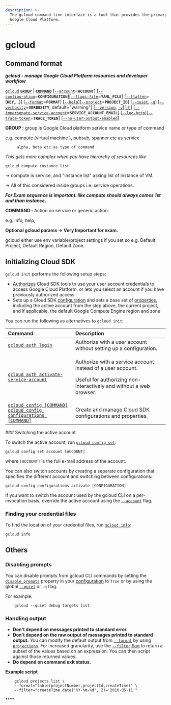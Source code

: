 ```yaml
---
description: >-
  The gcloud command-line interface is a tool that provides the primary CLI to
  Google Cloud Platform.
---
```


# gcloud

## Command format

_**gcloud - manage Google Cloud Platform resources and developer workflow**_

[`gcloud`](https://cloud.google.com/sdk/gcloud/reference/#gcloud) [**`GROUP`**](https://cloud.google.com/sdk/gcloud/reference/#GROUP) \| [**`COMMAND`**](https://cloud.google.com/sdk/gcloud/reference/#COMMAND) \[[`--account`](https://cloud.google.com/sdk/gcloud/reference/#--account)=**`ACCOUNT`**\] \[[`--configuration`](https://cloud.google.com/sdk/gcloud/reference/#--configuration)=**`CONFIGURATION`**\]\[[`--flags-file`](https://cloud.google.com/sdk/gcloud/reference/#--flags-file)=**`YAML_FILE`**\] \[[`--flatten`](https://cloud.google.com/sdk/gcloud/reference/#--flatten)=\[**`KEY`**,…\]\] \[[`--format`](https://cloud.google.com/sdk/gcloud/reference/#--format)=**`FORMAT`**\] \[[`--help`](https://cloud.google.com/sdk/gcloud/reference/#--help)\]\[[`--project`](https://cloud.google.com/sdk/gcloud/reference/#--project)=**`PROJECT_ID`**\] \[[`--quiet`](https://cloud.google.com/sdk/gcloud/reference/#--quiet), [`-q`](https://cloud.google.com/sdk/gcloud/reference/#-q)\] \[[`--verbosity`](https://cloud.google.com/sdk/gcloud/reference/#--verbosity)=**`VERBOSITY`**; default="warning"\] \[[`--version`](https://cloud.google.com/sdk/gcloud/reference/#--version), [`-v`](https://cloud.google.com/sdk/gcloud/reference/#-v)\]\[[`-h`](https://cloud.google.com/sdk/gcloud/reference/#-h)\] \[[`--impersonate-service-account`](https://cloud.google.com/sdk/gcloud/reference/#--impersonate-service-account)=**`SERVICE_ACCOUNT_EMAIL`**\] \[[`--log-http`](https://cloud.google.com/sdk/gcloud/reference/#--log-http)\]\[[`--trace-token`](https://cloud.google.com/sdk/gcloud/reference/#--trace-token)=**`TRACE_TOKEN`**\] \[[`--no-user-output-enabled`](https://cloud.google.com/sdk/gcloud/reference/#--user-output-enabled)\]

**GROUP :** group is Google Cloud platform service name or type of command

e.g.  compute \(virtual machine \), pubsub, spanner etc as service

         alpha, beta etc as type of command   

_This gets more complex when you have hierarchy of resources like_

```text
gcloud compute instance list
```

-&gt; compute is service, and "instance list" asking list of instance of VM. 

-&gt; All of this considered inside groups i.e. service operations.

_**For Exam sequence is important.  like compute should always comes 1st and than instance.**_

**COMMAND :** Action on service or generic action.

e.g. info, help, 

**Optional gcloud params -&gt;**   **Very Important for exam.**

gcloud either use env variable/project settings if you set so e.g. Default Project, Default Region, Default Zone. 

## Initializing Cloud SDK

`gcloud init` performs the following setup steps:

* [Authorizes](https://cloud.google.com/sdk/docs/authorizing) Cloud SDK tools to use your user account credentials to access Google Cloud Platform, or lets you select an account if you have previously authorized access
* Sets up a Cloud SDK [configuration](https://cloud.google.com/sdk/docs/configurations) and sets a base set of [properties](https://cloud.google.com/sdk/docs/properties), including the active account from the step above, the current project, and if applicable, the default Google Compute Engine region and zone

You can run the following as alternatives to `gcloud init`:

<table>
  <thead>
    <tr>
      <th style="text-align:left">Command</th>
      <th style="text-align:left">Description</th>
    </tr>
  </thead>
  <tbody>
    <tr>
      <td style="text-align:left"><a href="https://cloud.google.com/sdk/gcloud/reference/auth/login"><code>gcloud auth login</code></a>
      </td>
      <td style="text-align:left">Authorize with a user account without setting up a configuration.</td>
    </tr>
    <tr>
      <td style="text-align:left"><a href="https://cloud.google.com/sdk/gcloud/reference/auth/activate-service-account"><code>gcloud auth activate-service-account</code></a>
      </td>
      <td style="text-align:left">
        <p>Authorize with a service account instead of a user account.</p>
        <p>Useful for authorizing non-interactively and without a web browser.</p>
      </td>
    </tr>
    <tr>
      <td style="text-align:left"><a href="https://cloud.google.com/sdk/gcloud/reference/config"><code>gcloud config [COMMAND]</code> <br /></a>
        <a
        href="https://cloud.google.com/sdk/gcloud/reference/config/configurations"><code>gcloud config configurations [COMMAND]</code>
          </a>
      </td>
      <td style="text-align:left">Create and manage Cloud SDK configurations and properties.</td>
    </tr>
  </tbody>
</table>### Switching the active account <a id="switching_the_active_account"></a>

To switch the active account, run [`gcloud config set`](https://cloud.google.com/sdk/gcloud/reference/config/set):

```text
gcloud config set account [ACCOUNT]
```

where `[ACCOUNT]` is the full e-mail address of the account.

You can also switch accounts by creating a separate configuration that specifies the different account and switching between configurations:

```text
gcloud config configurations activate [CONFIGURATION]
```

If you want to switch the account used by the gcloud CLI on a per-invocation basis, override the active account using the [`--account`](https://cloud.google.com/sdk/gcloud/reference/) flag.

### Finding your credential files <a id="finding_your_credential_files"></a>

To find the location of your credential files, run [`gcloud info`](https://cloud.google.com/sdk/gcloud/reference/info):

```text
gcloud info
```

## Others

### Disabling prompts <a id="disabling_prompts"></a>

You can disable prompts from gcloud CLI commands by setting the [`disable_prompts`](https://cloud.google.com/sdk/gcloud/guide/properties) property in your [configuration](https://cloud.google.com/sdk/gcloud/guide/configurations) to `True` or by using the global [`--quiet`](https://cloud.google.com/sdk/gcloud/reference) or `-q` flag. 

For example:

```text
    gcloud --quiet debug targets list
```

### Handling output <a id="handling_output"></a>

* **Don't depend on messages printed to standard error.**
* **Don't depend on the raw output of messages printed to standard output.** You can modify the default output from [`--format`](https://cloud.google.com/sdk/gcloud/reference/topic/formats) by using [`projections`](https://cloud.google.com/sdk/gcloud/reference/topic/projections). For increased granularity, use the [`--filter` flag](https://cloud.google.com/sdk/gcloud/reference/topic/filters) to return a subset of the values based on an expression. You can then script against those returned values.
* **Do depend on command exit status.**

**Example script**

```text
    gcloud projects list \
    --format="table(projectNumber,projectId,createTime)" \
    --filter="createTime.date('%Y-%m-%d', Z)='2016-05-11'"
```

\*\*\*\*

